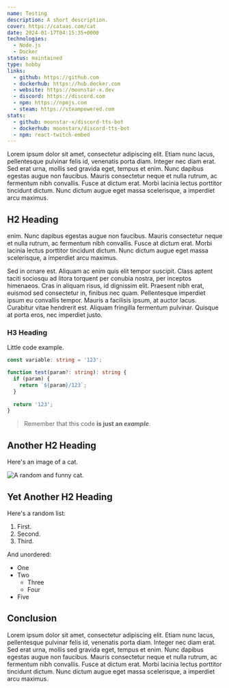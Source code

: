 ```yaml
---
name: Testing
description: A short description.
cover: https://cataas.com/cat
date: 2024-01-17T04:15:35+0000
technologies:
  - Node.js
  - Docker
status: maintained
type: hobby
links:
  - github: https://github.com
  - dockerhub: https://hub.docker.com
  - website: https://moonstar-x.dev
  - discord: https://discord.com
  - npm: https://npmjs.com
  - steam: https://steampowered.com
stats:
  - github: moonstar-x/discord-tts-bot
  - dockerhub: moonstarx/discord-tts-bot
  - npm: react-twitch-embed
---
```


Lorem ipsum dolor sit amet, consectetur adipiscing elit. Etiam nunc lacus, pellentesque pulvinar felis id, venenatis porta diam. Integer nec diam erat. Sed erat urna, mollis sed gravida eget, tempus et enim. Nunc dapibus egestas augue non faucibus. Mauris consectetur neque et nulla rutrum, ac fermentum nibh convallis. Fusce at dictum erat. Morbi lacinia lectus porttitor tincidunt dictum. Nunc dictum augue eget massa scelerisque, a imperdiet arcu maximus.

## H2 Heading

enim. Nunc dapibus egestas augue non faucibus. Mauris consectetur neque et nulla rutrum, ac fermentum nibh convallis. Fusce at dictum erat. Morbi lacinia lectus porttitor tincidunt dictum. Nunc dictum augue eget massa scelerisque, a imperdiet arcu maximus.

Sed in ornare est. Aliquam ac enim quis elit tempor suscipit. Class aptent taciti sociosqu ad litora torquent per conubia nostra, per inceptos himenaeos. Cras in aliquam risus, id dignissim elit. Praesent nibh erat, euismod sed consectetur in, finibus nec quam. Pellentesque imperdiet ipsum eu convallis tempor. Mauris a facilisis ipsum, at auctor lacus. Curabitur vitae hendrerit est. Aliquam fringilla fermentum pulvinar. Quisque at porta eros, nec imperdiet justo.

### H3 Heading

Little code example.

```ts
const variable: string = '123';

function test(param?: string): string {
  if (param) {
    return `${param}/123`;
  }
  
  return '123';
}
```

> Remember that this code **is just an _example_**.

## Another H2 Heading

Here's an image of a cat.

![A random and funny cat.](https://cataas.com/cat)

## Yet Another H2 Heading

Here's a random list:

1. First.
2. Second.
3. Third.

And unordered:

- One
- Two
    - Three
    - Four
- Five

## Conclusion

Lorem ipsum dolor sit amet, consectetur adipiscing elit. Etiam nunc lacus, pellentesque pulvinar felis id, venenatis porta diam. Integer nec diam erat. Sed erat urna, mollis sed gravida eget, tempus et enim. Nunc dapibus egestas augue non faucibus. Mauris consectetur neque et nulla rutrum, ac fermentum nibh convallis. Fusce at dictum erat. Morbi lacinia lectus porttitor tincidunt dictum. Nunc dictum augue eget massa scelerisque, a imperdiet arcu maximus.
